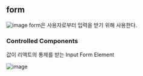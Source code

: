 ## form

![image](https://user-images.githubusercontent.com/88424067/193733985-0e0f3188-fcb3-40f8-9341-e711748b7039.png)
form은 사용자로부터 입력을 받기 위해 사용한다.

### Controlled Components

값이 리액트의 통제를 받는 Input Form Element

![image](https://user-images.githubusercontent.com/88424067/193734160-60e743c0-9beb-4c22-8e5b-4e9f5241b192.png)
 
